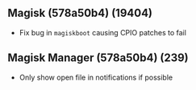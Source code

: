 ## Magisk (578a50b4) (19404)
- Fix bug in `magiskboot` causing CPIO patches to fail

## Magisk Manager (578a50b4) (239)
- Only show open file in notifications if possible
